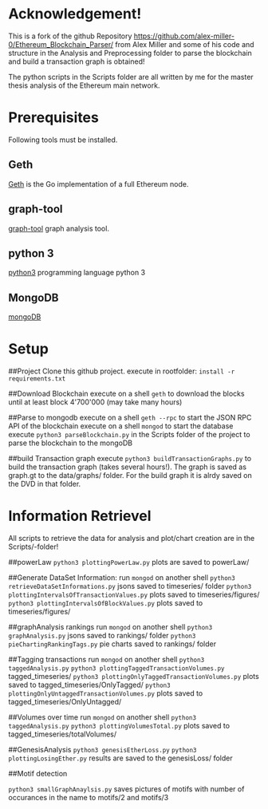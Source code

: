 # Acknowledgement!
This is a fork of the github Repository https://github.com/alex-miller-0/Ethereum_Blockchain_Parser/ from Alex Miller and some of his code and structure in the Analysis and Preprocessing folder to parse the blockchain and build a transaction graph is obtained!

The python scripts in the Scripts folder are all written by me for the master thesis analysis of the Ethereum main network.


# Prerequisites
Following tools must be installed.

## Geth
[Geth](https://github.com/ethereum/go-ethereum/wiki/Geth) is the Go implementation of a full Ethereum node. 

## graph-tool
[graph-tool](https://graph-tool.skewed.de/) graph analysis tool.

## python 3
[python3](https://www.python.org/downloads/release/python-352/) programming language python 3

## MongoDB
[mongoDB](https://www.mongodb.com/)

# Setup
##Project
Clone this github project.
execute in rootfolder: `install -r requirements.txt`

##Download Blockchain
execute on a shell `geth`  to download the blocks until at least block 4'700'000 (may take many hours)

##Parse to mongodb
execute on a shell `geth --rpc` to start the JSON RPC API of the blockchain
execute on a shell `mongod` to start the database
execute `python3 parseBlockchain.py` in the Scripts folder of the project to parse the blockchain to the mongoDB

##build Transaction graph
execute `python3 buildTransactionGraphs.py` to build the transaction graph (takes several hours!). The graph is saved as graph.gt to the data/graphs/ folder. For the build graph it is alrdy saved on the DVD in that folder.


# Information Retrievel
All scripts to retrieve the data for analysis and plot/chart creation are in the Scripts/-folder!

##powerLaw
`python3 plottingPowerLaw.py` plots are saved to powerLaw/

##Generate DataSet Information:
run `mongod` on another shell
`python3 retrieveDataSetInformations.py` jsons saved to timeseries/ folder
`python3 plottingIntervalsOfTransactionValues.py` plots saved to timeseries/figures/
`python3 plottingIntervalsOfBlockValues.py` plots saved to timeseries/figures/


##graphAnalysis rankings
run `mongod` on another shell
`python3 graphAnalysis.py` jsons saved to rankings/ folder
`python3 pieChartingRankingTags.py`  pie charts saved to rankings/ folder


##Tagging transactions
run `mongod` on another shell
`python3 taggedAnalysis.py`
`python3 plottingTaggedTransactionVolumes.py` tagged_timeseries/
`python3 plottingOnlyTaggedTransactionVolumes.py` plots saved to tagged_timeseries/OnlyTagged/
`python3 plottingOnlyUntaggedTransactionVolumes.py` plots saved to tagged_timeseries/OnlyUntagged/


##Volumes over time 
run `mongod` on another shell
`python3 taggedAnalysis.py`
`python3 plottingVolumesTotal.py` plots saved to tagged_timeseries/totalVolumes/


##GenesisAnalysis
`python3 genesisEtherLoss.py`
`python3 plottingLosingEther.py`
results are saved to the genesisLoss/ folder

##Motif detection

`python3 smallGraphAnaylsis.py` saves pictures of motifs with number of occurances in the name to motifs/2 and motifs/3